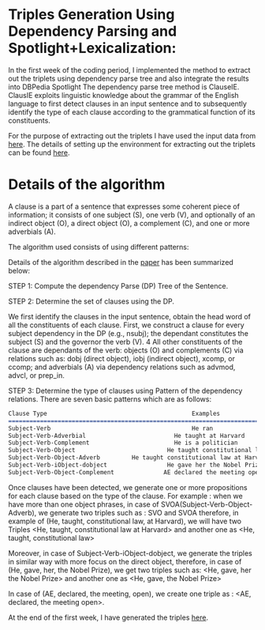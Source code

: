 # Triples Generation Using Dependency Parsing and Spotlight+Lexicalization:

In the first week of the coding period, I implemented the method to extract out the triplets using dependency parse tree and also integrate the results into DBPedia Spotlight
The dependency parse tree method is ClauseIE. ClausIE exploits linguistic knowledge about the grammar of the English language to first detect clauses
in an input sentence and to subsequently identify the type of each clause according to the grammatical function of its constituents.

For the purpose of extracting out the triplets I have used the input data from [here](https://github.com/Ishani-Mondal/GSOC2020/blob/master/input_data/Obama_abstract.txt).
The details of setting up the environment for extracting out the triplets can be found [here](https://github.com/Ishani-Mondal/GSOC2020/tree/master/Pyclausie). 

# Details of the algorithm 

A clause is a part of a sentence that expresses some coherent piece of information; it consists of one subject (S), one
verb (V), and optionally of an indirect object (O), a direct object (O), a complement (C), and one or more adverbials (A).

The algorithm used consists of using different patterns:

Details of the algorithm described in the [paper](http://resources.mpi-inf.mpg.de/d5/clausie/clausie-www13.pdf) has been summarized below:

STEP 1: Compute the dependency Parse (DP) Tree of the Sentence.

STEP 2: Determine the set of clauses using the DP.

We first identify the clauses in the input sentence, obtain the head word of all the constituents of each clause. First, we construct a clause for every subject dependency in the DP (e.g., nsubj); the dependant constitutes the subject (S) and the governor the verb (V). 4 All other constituents of the clause are dependants of the verb: objects (O) and complements (C) via relations such as: dobj (direct object), iobj (indirect object), xcomp, or ccomp; and adverbials (A) via dependency relations such as advmod, advcl, or prep_in. 

STEP 3: Determine the type of clauses using Pattern of the dependency relations. There are seven basic patterns which are as follows:


```markdown
Clause Type                                         Examples                                  Derived Clauses
============================================================================================================================
Subject-Verb                                        He ran                                     (He,ran)
Subject-Verb-Adverbial                         He taught at Harvard                     (He, taught, at Harvard) 
Subject-Verb-Complement                        He is a politician                       (He, is, a politician)
Subject-Verb-Object                          He taught constitutional law           (He, taught, constitutional law)
Subject-Verb-Object-Adverb         He taught constitutional law at Harvard    (He, taught, constitutional law, at Harvard)
Subject-Verb-iObject-dobject                 He gave her the Nobel Prize.             (He, gave, her, the Nobel Prize)
Subject-Verb-Object-Complement              AE declared the meeting open.           (AE, declared, the meeting, open)
```

Once clauses have been detected, we generate one or more propositions for each clause based on the type of the clause.
For example : when we have more than one object phrases, in case of SVOA(Subject-Verb-Object-Adverb), we generate two triples such as : SVO and SVOA therefore, in example of (He, taught, constitutional law, at Harvard), we will have two Triples <He, taught, constitutional law at Harvard> and another one as <He, taught, constitutional law>

Moreover, in case of Subject-Verb-iObject-dobject, we generate the triples in similar way with more focus on the direct object, therefore, in case of (He, gave, her, the Nobel Prize), we get two triples such as: <He, gave, her the Nobel Prize> and another one as <He, gave, the Nobel Prize>

In case of (AE, declared, the meeting, open), we create one triple as : <AE, declared, the meeting open>.

At the end of the first week, I have generated the triples [here](https://github.com/Ishani-Mondal/GSOC2020/blob/master/triple_extraction_results/ClauseIE_Results.txt). 



